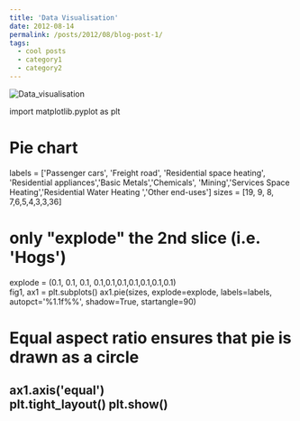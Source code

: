 ```yaml
---
title: 'Data Visualisation'
date: 2012-08-14
permalink: /posts/2012/08/blog-post-1/
tags:
  - cool posts
  - category1
  - category2
---
```


![Data_visualisation](https://cherrraqi.github.io/aca/files/a.png)

import matplotlib.pyplot as plt

# Pie chart
labels = ['Passenger cars', 'Freight road', 'Residential space heating', 'Residential appliances','Basic Metals','Chemicals',
          'Mining','Services Space Heating','Residential Water Heating ','Other end-uses']
sizes = [19, 9, 8, 7,6,5,4,3,3,36]
# only "explode" the 2nd slice (i.e. 'Hogs')
explode = (0.1, 0.1, 0.1, 0.1,0.1,0.1,0.1,0.1,0.1,0.1)  
fig1, ax1 = plt.subplots()
ax1.pie(sizes, explode=explode, labels=labels, autopct='%1.1f%%',
        shadow=True, startangle=90)
# Equal aspect ratio ensures that pie is drawn as a circle
ax1.axis('equal')  
plt.tight_layout()
plt.show()
------
